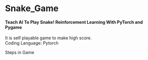 # Snake_Game
####  Teach AI To Play Snake! Reinforcement Learning With PyTorch and Pygame
It is self playable game to make high score. <br>
Coding Language: Pytorch


Steps in Game
